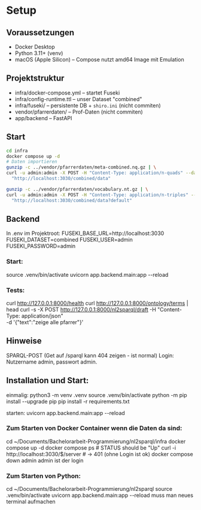 # Setup

## Voraussetzungen

- Docker Desktop
- Python 3.11+ (venv)
- macOS (Apple Silicon) – Compose nutzt amd64 Image mit Emulation

## Projektstruktur

- infra/docker-compose.yml – startet Fuseki
- infra/config-runtime.ttl – unser Dataset "combined"
- infra/fuseki/ – persistente DB + `shiro.ini` (nicht commiten)
- vendor/pfarrerdaten/ – Prof-Daten (nicht commiten)
- app/backend – FastAPI

## Start

```bash
cd infra
docker compose up -d
# Daten importieren
gunzip -c ../vendor/pfarrerdaten/meta-combined.nq.gz | \
curl -u admin:admin -X POST -H "Content-Type: application/n-quads" --data-binary @- \
  "http://localhost:3030/combined/data"

gunzip -c ../vendor/pfarrerdaten/vocabulary.nt.gz | \
curl -u admin:admin -X POST -H "Content-Type: application/n-triples" --data-binary @- \
  "http://localhost:3030/combined/data?default"
```

## Backend

In .env im Projektroot:
FUSEKI_BASE_URL=http://localhost:3030
FUSEKI_DATASET=combined
FUSEKI_USER=admin
FUSEKI_PASSWORD=admin

### Start:

source .venv/bin/activate
uvicorn app.backend.main:app --reload

### Tests:

curl http://127.0.0.1:8000/health
curl http://127.0.0.1:8000/ontology/terms | head
curl -s -X POST http://127.0.0.1:8000/nl2sparql/draft -H "Content-Type: application/json" \
 -d '{"text":"zeige alle pfarrer"}'

## Hinweise

SPARQL-POST (Get auf /sparql kann 404 zeigen - ist normal)
Login: Nutzername admin, passwort admin.

## Installation und Start:

einmalig:
python3 -m venv .venv
source .venv/bin/activate
python -m pip install --upgrade pip
pip install -r requirements.txt

starten:
uvicorn app.backend.main:app --reload

### Zum Starten von Docker Container wenn die Daten da sind:

cd ~/Documents/Bachelorarbeit-Programmierung/nl2sparql/infra
docker compose up -d
docker compose ps # STATUS should be "Up"
curl -i http://localhost:3030/$/server # -> 401 (ohne Login ist ok)
docker compose down
admin admin ist der login

### Zum Starten von Python:

cd ~/Documents/Bachelorarbeit-Programmierung/nl2sparql
source .venv/bin/activate
uvicorn app.backend.main:app --reload
muss man neues terminal aufmachen
